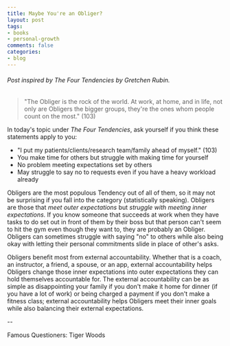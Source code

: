```yaml
---
title: Maybe You're an Obliger?
layout: post
tags:
- books
- personal-growth
comments: false
categories:
- blog
---
```

###### Post inspired by _The Four Tendencies_ by Gretchen Rubin.

> "The Obliger is the rock of the world. At work, at home, and in life, not only are Obligers the bigger groups, they're the ones whom people count on the most." (103)

In today's topic under *The Four Tendencies*, ask yourself if you think these statements apply to you:

- "I put my patients/clients/research team/family ahead of myself." (103)
- You make time for others but struggle with making time for yourself
- No problem meeting expectations set by others
- May struggle to say no to requests even if you have a heavy workload already

Obligers are the most populous Tendency out of all of them, so it may not be surprising if you fall into the category (statistically speaking). Obligers are those that *meet outer expectations* but *struggle with meeting inner expectations.* If you know someone that succeeds at work when they have tasks to do set out in front of them by their boss but that person can't seem to hit the gym even though they want to, they are probably an Obliger. Obligers can sometimes struggle with saying "no" to others while also being okay with letting their personal commitments slide in place of other's asks. 

Obligers benefit most from external accountability. Whether that is a coach, an instructor, a friend, a spouse, or an app, external accountability helps Obligers change those inner expectations into outer expectations they can hold themselves accountable for. The external accountability can be as simple as disappointing your family if you don't make it home for dinner (if you have a lot of work) or being charged a payment if you don't make a fitness class; external accountability helps Obligers meet their inner goals while also balancing their external expectations. 

--

Famous Questioners: Tiger Woods 

